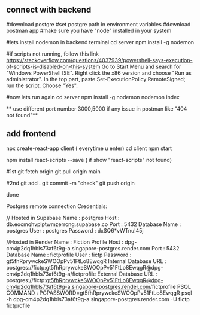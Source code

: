 connect with backend
--------------------
#download postgre
#set postgre path in environment variables
#download postman app
#make sure you have "node" installed in your system

#lets install nodemon in backend terminal
cd server
npm install -g nodemon 

#if scripts not running, follow this link
https://stackoverflow.com/questions/4037939/powershell-says-execution-of-scripts-is-disabled-on-this-system
Go to Start Menu and search for "Windows PowerShell ISE".
Right click the x86 version and choose "Run as administrator".
In the top part, paste Set-ExecutionPolicy RemoteSigned; run the script. Choose "Yes".

#now lets run again
cd server
npm install -g nodemon
nodemon index

** use different port number 3000,5000 if any issue in postman like "404 not found"**



add frontend
-----------
npx create-react-app client
( everytime u enter)
cd client
npm start 

npm install react-scripts --save ( if show "react-scripts" not found)

#1st
git fetch origin
git pull origin main

#2nd
git add .
git commit -m "check"
git push origin

done



Postgres remote connection Credentials:

// Hosted in Supabase
Name : postgres
Host : db.eocmqhvplptwmzerrcng.supabase.co
Port : 5432
Database Name : postgres
User : postgres
Password : dx$Q6*vWTnu!45j

//Hosted in Render
Name : Fiction Profile
Host : dpg-cm4p2dq1hbls73af6t9g-a.singapore-postgres.render.com
Port : 5432
Database Name : fictprofile
User : fictp
Password : gt5fhRprywckeSWOOpPv51FtLo8EwqgR
Internal Database URL : postgres://fictp:gt5fhRprywckeSWOOpPv51FtLo8EwqgR@dpg-cm4p2dq1hbls73af6t9g-a/fictprofile
External Database URL : postgres://fictp:gt5fhRprywckeSWOOpPv51FtLo8EwqgR@dpg-cm4p2dq1hbls73af6t9g-a.singapore-postgres.render.com/fictprofile
PSQL COMMAND : PGPASSWORD=gt5fhRprywckeSWOOpPv51FtLo8EwqgR psql -h dpg-cm4p2dq1hbls73af6t9g-a.singapore-postgres.render.com -U fictp fictprofile

